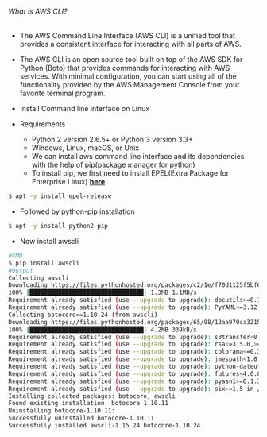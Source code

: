 ###### What is AWS CLI?

* The AWS Command Line Interface (AWS CLI) is a unified tool that provides a consistent interface for interacting with all parts of AWS.

* The AWS CLI is an open source tool built on top of the AWS SDK for Python (Boto) that provides commands for interacting with AWS services. With minimal configuration, you can start using all of the functionality provided by the AWS Management Console from your favorite terminal program.

* Install Command line interface on Linux

* Requirements

    * Python 2 version 2.6.5+ or Python 3 version 3.3+
    * Windows, Linux, macOS, or Unix
    * We can install aws command line interface and its dependencies with the help of pip(package manager for python)
    * To install pip, we first need to install EPEL(Extra Package for Enterprise Linux) [**here**](https://fedoraproject.org/wiki/EPEL)

```sh
$ apt -y install epel-release
```

* Followed by python-pip installation
```sh
$ apt -y install python2-pip
```

* Now install awscli

```sh
#CMD
$ pip install awscli
#Output
Collecting awscli
Downloading https://files.pythonhosted.org/packages/c2/1e/f70d1125f5bf6383d2ee7a76aea72bed6ba103c1bb9dd4ca051787552d2b/awscli-1.15.24-py2.py3-none-any.whl (1.3MB)
100% |████████████████████████████████| 1.3MB 1.1MB/s
Requirement already satisfied (use --upgrade to upgrade): docutils>=0.10 in /usr/lib/python2.7/site-packages (from awscli)
Requirement already satisfied (use --upgrade to upgrade): PyYAML<=3.12,>=3.10 in /usr/lib64/python2.7/site-packages (from awscli)
Collecting botocore==1.10.24 (from awscli)
Downloading https://files.pythonhosted.org/packages/65/98/12aa979ca3215d69111026405a9812d7bb0c9ae49e2800b00d3bd794705b/botocore-1.10.24-py2.py3-none-any.whl (4.2MB)
100% |████████████████████████████████| 4.2MB 339kB/s
Requirement already satisfied (use --upgrade to upgrade): s3transfer<0.2.0,>=0.1.12 in /usr/lib/python2.7/site-packages (from awscli)
Requirement already satisfied (use --upgrade to upgrade): rsa<=3.5.0,>=3.1.2 in /usr/lib/python2.7/site-packages (from awscli)
Requirement already satisfied (use --upgrade to upgrade): colorama<=0.3.9,>=0.2.5 in /usr/lib/python2.7/site-packages (from awscli)
Requirement already satisfied (use --upgrade to upgrade): jmespath<1.0.0,>=0.7.1 in /usr/lib/python2.7/site-packages (from botocore==1.10.24->awscli)
Requirement already satisfied (use --upgrade to upgrade): python-dateutil<3.0.0,>=2.1; python_version >= "2.7" in /usr/lib/python2.7/site-packages (from botocore==1.10.24->awscli)
Requirement already satisfied (use --upgrade to upgrade): futures<4.0.0,>=2.2.0; python_version == "2.6" or python_version == "2.7" in /usr/lib/python2.7/site-packages (from s3transfer<0.2.0,>=0.1.12->awscli)
Requirement already satisfied (use --upgrade to upgrade): pyasn1>=0.1.3 in /usr/lib/python2.7/site-packages (from rsa<=3.5.0,>=3.1.2->awscli)
Requirement already satisfied (use --upgrade to upgrade): six>=1.5 in /usr/lib/python2.7/site-packages (from python-dateutil<3.0.0,>=2.1; python_version >= "2.7"->botocore==1.10.24->awscli)
Installing collected packages: botocore, awscli
Found existing installation: botocore 1.10.11
Uninstalling botocore-1.10.11:
Successfully uninstalled botocore-1.10.11
Successfully installed awscli-1.15.24 botocore-1.10.24
```